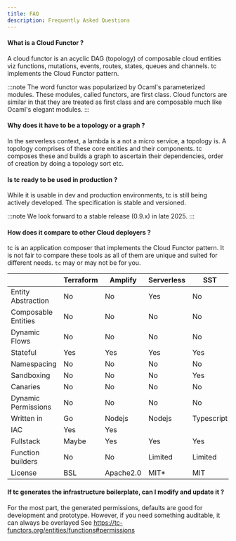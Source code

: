 ```yaml
---
title: FAQ
description: Frequently Asked Questions
---
```


#### What is a Cloud Functor ?
A cloud functor is an acyclic DAG (topology) of composable cloud entities viz functions, mutations, events, routes, states, queues and channels. tc implements the Cloud Functor pattern.

:::note
The word functor was popularized by Ocaml's parameterized modules. These modules, called functors, are first class. Cloud functors are similar in that they are treated as first class and are composable much like Ocaml's elegant modules.
:::

#### Why does it have to be a topology or a graph ?

In the serverless context, a lambda is a not a micro service, a topology is. A topology comprises of these core entities and their components. tc composes these and builds a graph to ascertain their dependencies, order of creation by doing a topology sort etc.


#### Is tc ready to be used in production ?

While it is usable in dev and production environments, tc is still being actively developed. The specification is stable and versioned.

:::note
We look forward to a stable release (0.9.x) in late 2025.
:::

#### How does it compare to other Cloud deployers ?

tc is an application composer that implements the Cloud Functor pattern. It is not fair to compare these tools as all of them are unique and suited for different needs. `tc` may or may not be for you.


|                     | Terraform | Amplify   | Serverless | SST        | tc            |
|---------------------|-----------|-----------|------------|------------|---------------|
| Entity Abstraction  | No        | No        | Yes        | No         | Yes           |
| Composable Entities | No        | No        | No         | No         | Yes           |
| Dynamic Flows       | No        | No        | No         | No         | Yes           |
| Stateful            | Yes       | Yes       | Yes        | Yes        | No            |
| Namespacing         | No        | No        | No         | No         | Yes           |
| Sandboxing          | No        | No        | No         | Yes        | Yes           |
| Canaries            | No        | No        | No         | No         | Yes           |
| Dynamic Permissions | No        | No        | No         | No         | Yes           |
| Written in          | Go        | Nodejs    | Nodejs     | Typescript | Rust          |
| IAC                 | Yes       | Yes       |            |            | No            |
| Fullstack           | Maybe     | Yes       | Yes        | Yes        | Yes           |
| Function builders   | No        | No        | Limited    | Limited    | Sophisticated |
| License             | BSL       | Apache2.0 | MIT*       | MIT        | MIT           |




#### If tc generates the infrastructure boilerplate, can I modify and update it ?

For the most part,  the generated permissions, defaults are good for development and prototype. However, if you need something auditable, it can always be overlayed See https://tc-functors.org/entities/functions#permissions

